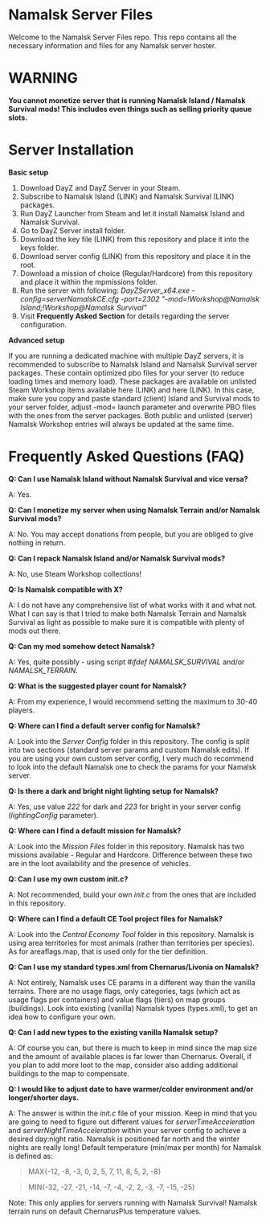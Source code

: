 # Namalsk Server Files
Welcome to the Namalsk Server Files repo.
This repo contains all the necessary information and files for any Namalsk server hoster.

# WARNING
**You cannot monetize server that is running Namalsk Island / Namalsk Survival mods! This includes even things such as selling priority queue slots.**

# Server Installation
**Basic setup**

1. Download DayZ and DayZ Server in your Steam.
2. Subscribe to Namalsk Island (LINK) and Namalsk Survival (LINK) packages.
3. Run DayZ Launcher from Steam and let it install Namalsk Island and Namalsk Survival.
4. Go to DayZ Server install folder.
5. Download the key file (LINK) from this repository and place it into the keys folder.
5. Download server config (LINK) from this repository and place it in the root.
6. Download a mission of choice (Regular/Hardcore) from this repository and place it within the mpmissions folder.
7. Run the server with following: *DayZServer_x64.exe -config=serverNamalskCE.cfg -port=2302 "-mod=<path to your DayZ client installation>\!Workshop\@Namalsk Island;<path to your DayZ client installation>\!Workshop\@Namalsk Survival"*
8. Visit **Frequently Asked Section** for details regarding the server configuration.

**Advanced setup**

If you are running a dedicated machine with multiple DayZ servers, it is recommended to subscribe to Namalsk Island and Namalsk Survival server packages. These contain optimized pbo files for your server (to reduce loading times and memory load). These packages are available on unlisted Steam Workshop items available here (LINK) and here (LINK). In this case, make sure you copy and paste standard (client) Island and Survival mods to your server folder, adjust -mod= launch parameter and overwrite PBO files with the ones from the server packages. Both public and unlisted (server) Namalsk Workshop entries will always be updated at the same time.

# Frequently Asked Questions (FAQ)
**Q: Can I use Namalsk Island without Namalsk Survival and vice versa?**

A: Yes.

**Q: Can I monetize my server when using Namalsk Terrain and/or Namalsk Survival mods?**

A: No. You may accept donations from people, but you are obliged to give nothing in return.

**Q: Can I repack Namalsk Island and/or Namalsk Survival mods?**

A: No, use Steam Workshop collections!

**Q: Is Namalsk compatible with X?**

A: I do not have any comprehensive list of what works with it and what not. What I can say is that I tried to make both Namalsk Terrain and Namalsk Survival as light as possible to make sure it is compatible with plenty of mods out there.

**Q: Can my mod somehow detect Namalsk?**

A: Yes, quite possibly - using script *#ifdef NAMALSK_SURVIVAL* and/or *NAMALSK_TERRAIN*.

**Q: What is the suggested player count for Namalsk?**

A: From my experience, I would recommend setting the maximum to 30-40 players.

**Q: Where can I find a default server config for Namalsk?**

A: Look into the *Server Config* folder in this repository. The config is split into two sections (standard server params and custom Namalsk edits). If you are using your own custom server config, I very much do recommend to look into the default Namalsk one to check the params for your Namalsk server.

**Q: Is there a dark and bright night lighting setup for Namalsk?**

A: Yes, use value *222* for dark and *223* for bright in your server config (*lightingConfig* parameter).

**Q: Where can I find a default mission for Namalsk?**

A: Look into the *Mission Files* folder in this repository. Namalsk has two missions available - Regular and Hardcore. Difference between these two are in the loot availability and the presence of vehicles.

**Q: Can I use my own custom init.c?**

A: Not recommended, build your own *init.c* from the ones that are included in this repository.

**Q: Where can I find a default CE Tool project files for Namalsk?**

A: Look into the *Central Economy Tool* folder in this repository. Namalsk is using area territories for most animals (rather than territories per species). As for areaflags.map, that is used only for the tier definition.

**Q: Can I use my standard types.xml from Chernarus/Livonia on Namalsk?**

A: Not entirely, Namalsk uses CE params in a different way than the vanilla terrains. There are no usage flags, only categories, tags (which act as usage flags per containers) and value flags (tiers) on map groups (buildings). Look into existing (vanilla) Namalsk types (types.xml), to get an idea how to configure your own.

**Q: Can I add new types to the existing vanilla Namalsk setup?**

A: Of course you can, but there is much to keep in mind since the map size and the amount of available places is far lower than Chernarus. Overall, if you plan to add more loot to the map, consider also adding additional buildings to the map to compensate.

**Q: I would like to adjust date to have warmer/colder environment and/or longer/shorter days.**

A: The answer is within the *init.c* file of your mission. Keep in mind that you are going to need to figure out different values for *serverTimeAcceleration* and *serverNightTimeAcceleration* within your server config to achieve a desired day:night ratio. Namalsk is positioned far north and the winter nights are really long!
Default temperature (min/max per month) for Namalsk is defined as:

> MAX{-12,  -8,  -3,   0,   2,   5,   7,  11,   8,   5,   2,  -8}

> MIN{-32, -27, -21, -14,  -7,  -4,  -2,   2,  -3,  -7, -15, -25}

Note: This only applies for servers running with Namalsk Survival! Namalsk terrain runs on default ChernarusPlus temperature values.

